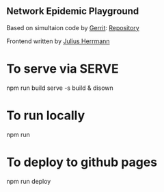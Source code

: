 ## Network Epidemic Playground
Based on simultaion code by [Gerrit](https://github.com/gerritgr): [Repository](https://github.com/gerritgr/NetworkEpidemicPlayground/blob/main/app.py)

Frontend written by [Julius Herrmann](https://github.com/JuliusHerrmann)
# To serve via SERVE
npm run build
serve -s build & disown

# To run locally
npm run

# To deploy to github pages
npm run deploy
